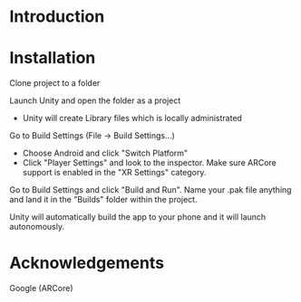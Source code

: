 # Introduction

# Installation
Clone project to a folder

Launch Unity and open the folder as a project 
  - Unity will create Library files which is locally administrated

Go to Build Settings (File -> Build Settings...)
  - Choose Android and click "Switch Platform"
  - Click "Player Settings" and look to the inspector. Make sure ARCore support is enabled in the "XR Settings" category.
 
Go to Build Settings and click "Build and Run". Name your .pak file anything and land it in the "Builds" folder within the project.

Unity will automatically build the app to your phone and it will launch autonomously.

# Acknowledgements
Google (ARCore)
